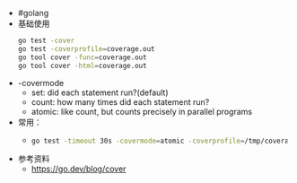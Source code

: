 - #golang
- 基础使用
  ```bash
  go test -cover
  go test -coverprofile=coverage.out
  go tool cover -func=coverage.out
  go tool cover -html=coverage.out
  ```
- -covermode
	- set: did each statement run?(default)
	- count: how many times did each statement run?
	- atomic: like count, but counts precisely in parallel programs
- 常用：
	- ```bash
	  go test -timeout 30s -covermode=atomic -coverprofile=/tmp/coverage.out -run ^TestQueryResolver$ github.com/youtube/vitess/go/vt/vtgate/planner -count=1
	  ```
- 参考资料
	- https://go.dev/blog/cover